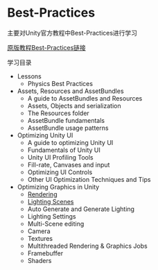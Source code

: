 # Best-Practices
主要对Unity官方教程中Best-Practices进行学习

[原版教程Best-Practices链接](https://unity3d.com/cn/learn/tutorials/s/best-practices)

学习目录
- Lessons
  - Physics Best Practices
- Assets, Resources and AssetBundles
  - A guide to AssetBundles and Resources
  - Assets, Objects and serialization
  - The Resources folder
  - AssetBundle fundamentals
  - AssetBundle usage patterns
- Optimizing Unity UI
  - A guide to optimizing Unity UI
  - Fundamentals of Unity UI
  - Unity UI Profiling Tools
  - Fill-rate, Canvases and input
  - Optimizing UI Controls
  - Other UI Optimization Techniques and Tips
- Optimizing Graphics in Unity
  - [Rendering](/Rendering/Rendering.md)
  - [Lighting Scenes](/Rendering/Lighting-Scenes.md)
  - Auto Generate and Generate Lighting
  - Lighting Settings
  - Multi-Scene editing
  - Camera
  - Textures
  - Multithreaded Rendering & Graphics Jobs
  - Framebuffer
  - Shaders
